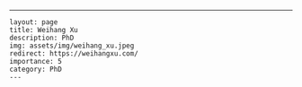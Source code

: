 ---
    layout: page
    title: Weihang Xu
    description: PhD
    img: assets/img/weihang_xu.jpeg
    redirect: https://weihangxu.com/
    importance: 5
    category: PhD
    ---
    